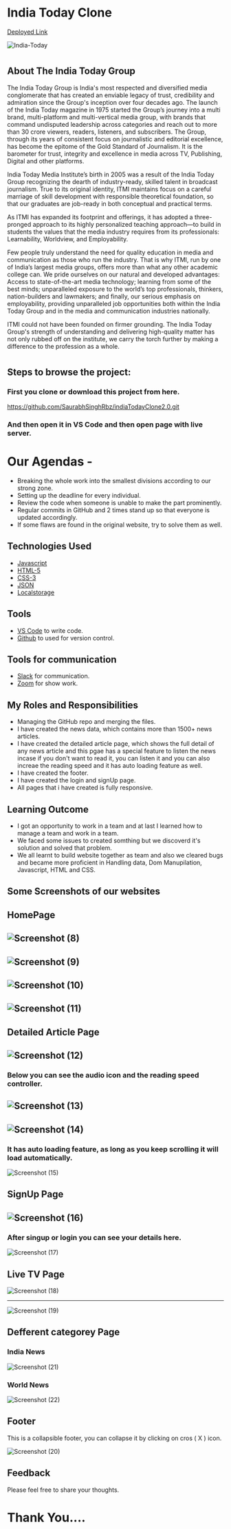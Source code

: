 # India Today Clone

[Deployed Link](https://india-today-news.vercel.app)


![India-Today](https://user-images.githubusercontent.com/90378786/181925792-c2ce7e35-ceca-4325-b4c9-f242c40fa49f.jpg)
#

## About The India Today Group

The India Today Group is India's most respected and diversified media conglomerate that has created an enviable legacy of trust, credibility and admiration since the Group's inception over four decades ago. The launch of the India Today magazine in 1975 started the Group’s journey into a multi brand, multi-platform and multi-vertical media group, with brands that command undisputed leadership across categories and reach out to more than 30 crore viewers, readers, listeners, and subscribers. The Group, through its years of consistent focus on journalistic and editorial excellence, has become the epitome of the Gold Standard of Journalism. It is the barometer for trust, integrity and excellence in media across TV, Publishing, Digital and other platforms.

India Today Media Institute’s birth in 2005 was a result of the India Today Group recognizing the dearth of industry-ready, skilled talent in broadcast journalism. True to its original identity, ITMI maintains focus on a careful marriage of skill development with responsible theoretical foundation, so that our graduates are job-ready in both conceptual and practical terms.

As ITMI has expanded its footprint and offerings, it has adopted a three-pronged approach to its highly personalized teaching approach—to build in students the values that the media industry requires from its professionals: Learnability, Worldview, and Employability.

Few people truly understand the need for quality education in media and communication as those who run the industry. That is why ITMI, run by one of India’s largest media groups, offers more than what any other academic college can. We pride ourselves on our natural and developed advantages: Access to state-of-the-art media technology; learning from some of the best minds; unparalleled exposure to the world’s top professionals, thinkers, nation-builders and lawmakers; and finally, our serious emphasis on employability, providing unparalleled job opportunities both within the India Today Group and in the media and communication industries nationally.

ITMI could not have been founded on firmer grounding. The India Today Group's strength of understanding and delivering high-quality matter has not only rubbed off on the institute, we carry the torch further by making a difference to the profession as a whole.
#
## Steps to browse the project:

### First you clone or download this project from here.

https://github.com/SaurabhSinghRbz/indiaTodayClone2.0.git

### And then open it in VS Code and then open page with live server.




# Our Agendas - 
* Breaking the whole work into the smallest divisions according to our strong zone.
* Setting up the deadline for every individual.
* Review the code when someone is unable to make the part prominently.
* Regular commits in GitHub and 2 times stand up so that everyone is updated accordingly.
* If some flaws are found in the original website, try to solve them as well.


## Technologies Used

- [Javascript](https://www.w3schools.com/js/default.asp)
- [HTML-5](https://www.w3schools.com/html/)   
- [CSS-3](https://www.w3schools.com/css/default.asp)
- [JSON](https://www.json.org/json-en.html)
- [Localstorage](https://developer.mozilla.org/en-US/docs/Web/API/Window/localStorage)

## Tools

-  [VS Code](https://code.visualstudio.com/download) to write code.
-  [Github](https://github.com/SaurabhSinghRbz) to used for version control.

## Tools for communication

-  [Slack](https://slack.com/intl/en-in/) for communication.
-  [Zoom](https://zoom.us/) for show work.

## My Roles and Responsibilities
- Managing the GitHub repo and merging the files.
- I have created the news data, which contains more than 1500+ news articles.
- I have created the detailed article page, which shows the full detail of any news article and this pgae has a special feature to listen the news incase if you don't want to read it, you can listen it and you can also increae the reading speed and it has auto loading feature as well.
- I have created the footer.
- I have created the login and signUp page.
- All pages that i have created is fully responsive.

## Learning Outcome 
- I got an opportunity to work in a team and at last I learned how to manage a team and work in a team.
- We faced some issues to created somthing but we discoverd it's solution and solved that problem.
- We all learnt to build website together as team and also we cleared bugs and became more proficient in Handling data, Dom Manupilation, Javascript, HTML and CSS.

## Some Screenshots of our websites

## HomePage

![Screenshot (8)](https://user-images.githubusercontent.com/90378786/192953864-97019cd4-cc99-4446-bcc5-676b96c9e373.png)
---

![Screenshot (9)](https://user-images.githubusercontent.com/90378786/192953921-550f6763-8015-45df-9a45-774ebe0c72ac.png)
---

![Screenshot (10)](https://user-images.githubusercontent.com/90378786/192953933-36ed6a4a-da2d-4085-b5c9-57ba67ceba7d.png)
---

![Screenshot (11)](https://user-images.githubusercontent.com/90378786/192953934-c0a71925-3866-4396-81da-e359d94689be.png)
---

## Detailed Article Page

![Screenshot (12)](https://user-images.githubusercontent.com/90378786/192954648-0ab0f466-752a-4b6d-95ef-2d6eade1c19e.png)
---

### Below you can see the audio icon and the reading speed controller.
![Screenshot (13)](https://user-images.githubusercontent.com/90378786/192954657-766f6f36-e00d-4a8e-bc06-69f684d1e53d.png)
---

![Screenshot (14)](https://user-images.githubusercontent.com/90378786/192954661-7c70c63f-70a1-4ae5-a360-b2f43135faf0.png)
---

### It has auto loading feature, as long as you keep scrolling it will load automatically.
![Screenshot (15)](https://user-images.githubusercontent.com/90378786/192954668-63d33c66-877a-43fa-a53f-ebb83543a5c1.png)

## SignUp Page 
![Screenshot (16)](https://user-images.githubusercontent.com/90378786/192955246-af8ef34f-dfcb-457a-811b-812f22eeed2e.png)
---

### After singup or login you can see your details here.
![Screenshot (17)](https://user-images.githubusercontent.com/90378786/192955364-27662d6d-257e-460e-8117-ee3b504be933.png)


## Live TV Page 

![Screenshot (18)](https://user-images.githubusercontent.com/90378786/192955596-e6f7dace-fe5a-49f1-b8a6-67190fbc531e.png)

---
![Screenshot (19)](https://user-images.githubusercontent.com/90378786/192955605-49b55ed8-529e-49b7-a590-a975f0742cee.png)

## Defferent categorey Page

### India News

![Screenshot (21)](https://user-images.githubusercontent.com/90378786/192956239-99cab4c9-cd4b-4753-8cb2-938c92c5f3ce.png)

### World News
![Screenshot (22)](https://user-images.githubusercontent.com/90378786/192956249-17b330d9-55eb-47cf-ab0e-f9c44b9cb568.png)

## Footer 
This is a collapsible footer, you can collapse it by clicking on cros ( X ) icon.

![Screenshot (20)](https://user-images.githubusercontent.com/90378786/192956464-a18fac88-b71e-49a9-a087-34717d570091.png)

## Feedback 
Please feel free to share your thoughts.

# Thank You....









